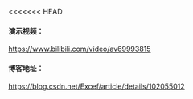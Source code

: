 <<<<<<< HEAD

#### 演示视频：

https://www.bilibili.com/video/av69993815

#### 博客地址：

https://blog.csdn.net/Excef/article/details/102055012

